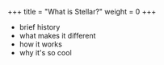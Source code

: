 +++
title = "What is Stellar?"
weight = 0
+++

- brief history
- what makes it different
- how it works
- why it's so cool
